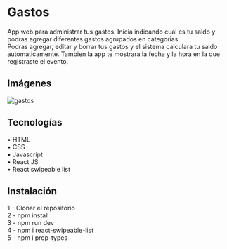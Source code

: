 # Gastos

App web para administrar tus gastos. Inicia indicando cual es tu saldo y podras agregar diferentes gastos agrupados en categorias.  
Podras agregar, editar y borrar tus gastos y el sistema calculara tu saldo automaticamente.
Tambien la app te mostrara la fecha y la hora en la que registraste el evento.

## Imágenes

![gastos](https://user-images.githubusercontent.com/88584244/150427415-d3e3dae0-26e9-4e68-a7da-92de61375147.png)

## Tecnologías

• HTML  
• CSS  
• Javascript  
• React JS  
• React swipeable list

## Instalación

1 - Clonar el repositorio  
2 - npm install  
3 - npm run dev  
4 - npm i react-swipeable-list  
5 - npm i prop-types
